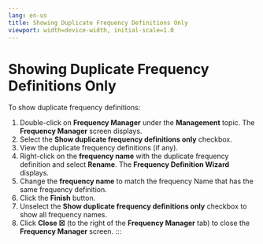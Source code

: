 ```yaml
---
lang: en-us
title: Showing Duplicate Frequency Definitions Only
viewport: width=device-width, initial-scale=1.0
---
```


#  Showing Duplicate Frequency Definitions Only

To show duplicate frequency definitions:

1.  Double-click on **Frequency Manager** under the **Management**
    topic. The **Frequency Manager** screen displays.
2.  Select the **Show duplicate frequency definitions only** checkbox.
3.  View the duplicate frequency definitions (if any).
4.  Right-click on the **frequency name** with the duplicate frequency
    definition and select **Rename**. The **Frequency Definition
    Wizard** displays.
5.  Change the **frequency name** to match the frequency Name that has
    the same frequency definition.
6.  Click the **Finish** button.
7.  Unselect the **Show duplicate frequency definitions only** checkbox
    to show all frequency names.
8.  Click **Close ☒** (to the right of the **Frequency Manager** tab) to
    close the **Frequency Manager** screen.
:::

 

